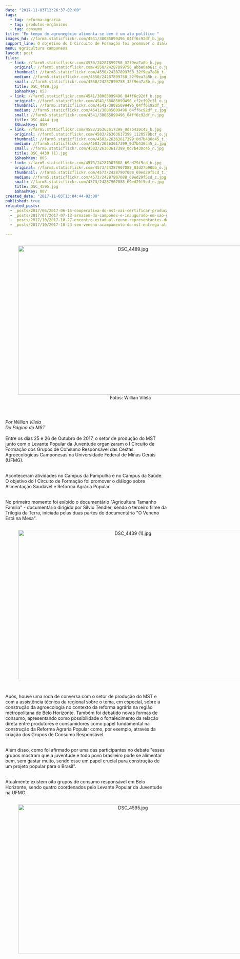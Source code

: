 ```yaml
---
date: "2017-11-03T12:26:37-02:00"
tags:
  - tag: reforma-agraria
  - tag: produtos-orgânicos
  - tag: consumo
title: "Em tempo de agronegócio alimenta-se bem é um ato político "
images_hd: //farm5.staticflickr.com/4541/38085099496_04ff6c92df_b.jpg
support_line: O objetivo do I Circuito de Formação foi promover o diálogo sobre Alimentação Saudável e Reforma Agrária Popular
menu: agricultura camponesa
layout: post
files:
  - link: //farm5.staticflickr.com/4550/24287899758_32f9ea7a8b_b.jpg
    original: //farm5.staticflickr.com/4550/24287899758_abbe0ab61c_o.jpg
    thumbnail: //farm5.staticflickr.com/4550/24287899758_32f9ea7a8b_t.jpg
    medium: //farm5.staticflickr.com/4550/24287899758_32f9ea7a8b_z.jpg
    small: //farm5.staticflickr.com/4550/24287899758_32f9ea7a8b_n.jpg
    title: DSC_4489.jpg
    $$hashKey: 05J
  - link: //farm5.staticflickr.com/4541/38085099496_04ff6c92df_b.jpg
    original: //farm5.staticflickr.com/4541/38085099496_cf2cf92c31_o.jpg
    thumbnail: //farm5.staticflickr.com/4541/38085099496_04ff6c92df_t.jpg
    medium: //farm5.staticflickr.com/4541/38085099496_04ff6c92df_z.jpg
    small: //farm5.staticflickr.com/4541/38085099496_04ff6c92df_n.jpg
    title: DSC_4444.jpg
    $$hashKey: 05M
  - link: //farm5.staticflickr.com/4583/26363617399_0d7b430c45_b.jpg
    original: //farm5.staticflickr.com/4583/26363617399_1120578bcf_o.jpg
    thumbnail: //farm5.staticflickr.com/4583/26363617399_0d7b430c45_t.jpg
    medium: //farm5.staticflickr.com/4583/26363617399_0d7b430c45_z.jpg
    small: //farm5.staticflickr.com/4583/26363617399_0d7b430c45_n.jpg
    title: DSC_4439 (1).jpg
    $$hashKey: 06S
  - link: //farm5.staticflickr.com/4573/24287907088_69ed29f5cd_b.jpg
    original: //farm5.staticflickr.com/4573/24287907088_83d27b90bb_o.jpg
    thumbnail: //farm5.staticflickr.com/4573/24287907088_69ed29f5cd_t.jpg
    medium: //farm5.staticflickr.com/4573/24287907088_69ed29f5cd_z.jpg
    small: //farm5.staticflickr.com/4573/24287907088_69ed29f5cd_n.jpg
    title: DSC_4595.jpg
    $$hashKey: 06V
created_date: "2017-11-03T13:04:44-02:00"
published: true
releated_posts:
  - _posts/2017/06/2017-06-15-cooperativa-do-mst-vai-certificar-producao-de-sementes-e-mudas-organicas.md
  - _posts/2017/07/2017-07-13-armazem-do-campones-e-inaugurado-em-sao-gabriel.md
  - _posts/2017/10/2017-10-27-encontro-estadual-reune-representantes-de-23-cooperativas-do-mst-no-rs.md
  - _posts/2017/10/2017-10-23-sem-veneno-acampamento-do-mst-entrega-alimentos-a-populacao-de-passo-fundo-no-rs.md

---
```

<div style="text-align:center">
<figure class="image" style="display:inline-block"><img alt="DSC_4489.jpg" height="465" src="//farm5.staticflickr.com/4550/24287899758_32f9ea7a8b_b.jpg" width="700" />
<figcaption>Fotos:&nbsp;Willian Vilela</figcaption>
</figure>
</div>

<p>&nbsp;</p>

<div><em>Por Willian Vilela</em></div>

<div><em>Da P&aacute;gina do MST&nbsp;</em></div>

<div><br />
Entre os dias 25 e 26 de Outubro de 2017, o setor de produ&ccedil;&atilde;o do MST junto com o Levante Popular da Juventude organizaram o I Circuito de Forma&ccedil;&atilde;o dos Grupos de Consumo Respons&aacute;vel das Cestas Agroecol&oacute;gicas Camponesas na Universidade Federal de Minas Gerais (UFMG).</div>

<p><br />
Aconteceram&nbsp;atividades no Campus da Pampulha e no Campus da Sa&uacute;de. O objetivo do&nbsp;I Circuito de Forma&ccedil;&atilde;o foi promover o di&aacute;logo sobre Alimenta&ccedil;&atilde;o Saud&aacute;vel e Reforma Agr&aacute;ria Popular.</p>

<p><br />
No primeiro momento foi exibido o document&aacute;rio &quot;Agricultura Tamanho Fam&iacute;lia&quot; - document&aacute;rio dirigido por Silvio Tendler, sendo o terceiro filme da Trilogia da Terra, iniciada pelas duas partes do document&aacute;rio &quot;O Veneno Est&aacute; na Mesa&quot;.&nbsp;</p>

<div style="text-align:center">
<figure class="image" style="display:inline-block"><img alt="DSC_4439 (1).jpg" height="465" src="//farm5.staticflickr.com/4583/26363617399_0d7b430c45_b.jpg" width="700" />
<figcaption></figcaption>
</figure>
</div>

<p><br />
Ap&oacute;s, houve uma roda de conversa com o setor de produ&ccedil;&atilde;o do MST e com a assist&ecirc;ncia t&eacute;cnica da regional sobre o tema, em especial, sobre a constru&ccedil;&atilde;o da agroecologia no contexto da reforma agr&aacute;ria na regi&atilde;o metropolitana de Belo Horizonte. Tamb&eacute;m foi debatido novas formas de consumo, apresentando como possibilidade o fortalecimento da rela&ccedil;&atilde;o direta entre produtores e consumidores como papel fundamental na constru&ccedil;&atilde;o da Reforma Agraria Popular como, por exemplo, atrav&eacute;s da cria&ccedil;&atilde;o dos Grupos de Consumo Respons&aacute;vel.&nbsp;</p>

<p><br />
Al&eacute;m disso, como foi afirmado por uma das participantes no debate &quot;esses grupos mostram que a juventude e todo povo brasileiro pode se alimentar bem, sem gastar muito, sendo esse um papel crucial para constru&ccedil;&atilde;o de um projeto popular para o Brasil&quot;.</p>

<p><br />
Atualmente existem oito grupos de consumo respons&aacute;vel&nbsp;em Belo Horizonte, sendo quatro&nbsp;coordenados pelo Levante Popular da Juventude na UFMG.</p>

<div style="text-align:center">
<figure class="image" style="display:inline-block"><img alt="DSC_4595.jpg" height="465" src="//farm5.staticflickr.com/4573/24287907088_69ed29f5cd_b.jpg" width="700" />
<figcaption></figcaption>
</figure>
</div>
